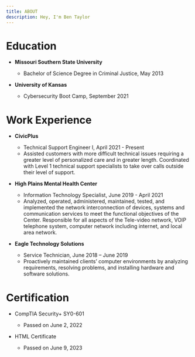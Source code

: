 ```yaml
---
title: ABOUT
description: Hey, I'm Ben Taylor
---
```


# Education

- **Missouri Southern State University**

  - Bachelor of Science Degree in Criminal Justice, May 2013

- **University of Kansas**

  - Cybersecurity Boot Camp, September 2021

# Work Experience

- **CivicPlus**

  - Technical Support Engineer I, April 2021 - Present
  - Assisted customers with more difficult technical issues requiring a greater level of personalized care and in greater length. Coordinated with Level 1 technical support specialists to take over calls outside their level of support.

- **High Plains Mental Health Center**

  - Information Technology Specialist, June 2019 - April 2021
  - Analyzed, operated, administered, maintained, tested, and implemented the network interconnection of devices, systems and communication services to meet the functional objectives of the Center. Responsible for all aspects of the Tele-video network, VOIP telephone system, computer network including internet, and local area network.

- **Eagle Technology Solutions**

  - Service Technician, June 2018 – June 2019
  - Proactively maintained clients’ computer environments by analyzing requirements, resolving problems, and installing hardware and software solutions.

# Certification

- CompTIA Security+ SY0-601

  - Passed on June 2, 2022

- HTML Certificate

  - Passed on June 9, 2023
